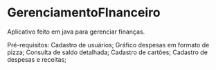 # GerenciamentoFInanceiro
Aplicativo feito em java para gerenciar finanças.

Pré-requisitos:
Cadastro de usuários;
Gráfico despesas em formato de pizza;
Consulta de saldo detalhada;
Cadastro de cartões;
Cadastro de despesas e receitas;
